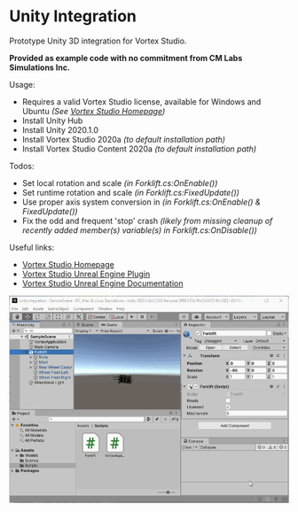 # Unity Integration

Prototype Unity 3D integration for Vortex Studio.

**Provided as example code with no commitment from CM Labs Simulations Inc.**

Usage:
* Requires a valid Vortex Studio license, available for Windows and Ubuntu _(See [Vortex Studio Homepage](https://www.cm-labs.com/vortex-studio/))_
* Install Unity Hub
* Install Unity 2020.1.0
* Install Vortex Studio 2020a _(to default installation path)_
* Install Vortex Studio Content 2020a _(to default installation path)_

Todos:
* Set local rotation and scale _(in Forklift.cs:OnEnable())_
* Set runtime rotation and scale _(in Forklift.cs:FixedUpdate())_
* Use proper axis system conversion in _(in Forklift.cs:OnEnable() & FixedUpdate())_
* Fix the odd and frequent 'stop' crash _(likely from missing cleanup of recently added member(s) variable(s) in Forklift.cs:OnDisable())_

Useful links:
* [Vortex Studio Homepage](https://www.cm-labs.com/vortex-studio/)
* [Vortex Studio Unreal Engine Plugin](https://www.unrealengine.com/marketplace/en-US/product/vortex-studio)
* [Vortex Studio Unreal Engine Documentation](https://www.cm-labs.com/vortexstudiodocumentation/Vortex_User_Documentation/Content/Unreal/unreal_index.htm)

![Forklift](Unity.gif)
